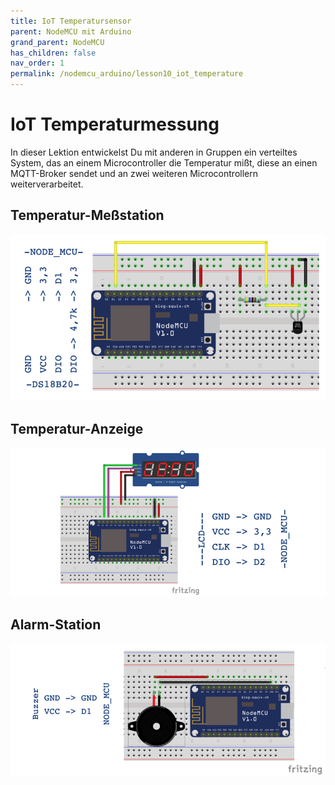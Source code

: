 ```yaml
---
title: IoT Temperatursensor
parent: NodeMCU mit Arduino
grand_parent: NodeMCU
has_children: false
nav_order: 1
permalink: /nodemcu_arduino/lesson10_iot_temperature
---
```


# IoT Temperaturmessung

In dieser Lektion entwickelst Du mit anderen in Gruppen ein verteiltes System, das an einem Microcontroller die Temperatur mißt, diese an einen MQTT-Broker sendet und an zwei weiteren Microcontrollern weiterverarbeitet.

## Temperatur-Meßstation

![Temperatur-Meßstation](./wiring1.png "Temperatur-Meßstation")

## Temperatur-Anzeige

![Temperatur-Anzeige](./wiring2.png "Temperatur-Anzeige")

## Alarm-Station

![Alarm-Station](./wiring3.png "Alarm-Station")
